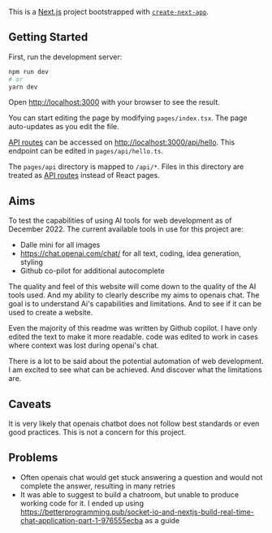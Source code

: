 This is a [Next.js](https://nextjs.org/) project bootstrapped with [`create-next-app`](https://github.com/vercel/next.js/tree/canary/packages/create-next-app).

## Getting Started

First, run the development server:

```bash
npm run dev
# or
yarn dev
```

Open [http://localhost:3000](http://localhost:3000) with your browser to see the result.

You can start editing the page by modifying `pages/index.tsx`. The page auto-updates as you edit the file.

[API routes](https://nextjs.org/docs/api-routes/introduction) can be accessed on [http://localhost:3000/api/hello](http://localhost:3000/api/hello). This endpoint can be edited in `pages/api/hello.ts`.

The `pages/api` directory is mapped to `/api/*`. Files in this directory are treated as [API routes](https://nextjs.org/docs/api-routes/introduction) instead of React pages.

## Aims
To test the capabilities of using AI tools for web development as of December 2022. The current available tools in use for this project are:

- Dalle mini for all images
- https://chat.openai.com/chat/ for all text, coding, idea generation, styling
- Github co-pilot for additional autocomplete

The quality and feel of this website will come down to the quality of the AI tools used. And my ability to clearly describe my aims to openais chat. The goal is to understand Ai's capabilities and limitations. And to see if it can be used to create a website.

Even the majority of this readme was written by Github copilot. I have only edited the text to make it more readable. code was edited to work in cases where context was lost during openai's chat.

There is a lot to be said about the potential automation of web development. I am excited to see what can be achieved. And discover what the limitations are.

## Caveats
It is very likely that openais chatbot does not follow best standards or even good practices. This is not a concern for this project. 

## Problems
- Often openais chat would get stuck answering a question and would not complete the answer, resulting in many retries
- It was able to suggest to build a chatroom, but unable to produce working code for it. I ended up using https://betterprogramming.pub/socket-io-and-nextjs-build-real-time-chat-application-part-1-976555ecba as a guide